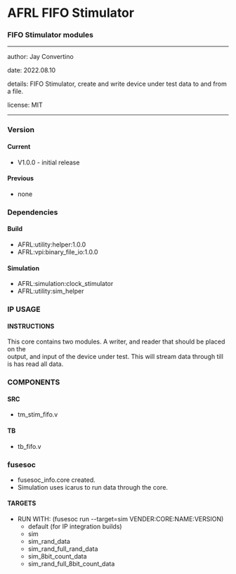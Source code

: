 # AFRL FIFO Stimulator
### FIFO Stimulator modules
---

   author: Jay Convertino   
   
   date: 2022.08.10  
   
   details: FIFO Stimulator, create and write device under test data to and from a file.   
   
   license: MIT   
   
---

### Version
#### Current
  - V1.0.0 - initial release

#### Previous
  - none

### Dependencies
#### Build
  - AFRL:utility:helper:1.0.0
  - AFRL:vpi:binary_file_io:1.0.0
  
#### Simulation
  - AFRL:simulation:clock_stimulator
  - AFRL:utility:sim_helper

### IP USAGE
#### INSTRUCTIONS

This core contains two modules. A writer, and reader that should be placed on the  
output, and input of the device under test. This will stream data through till  
is has read all data.

### COMPONENTS
#### SRC

* tm_stim_fifo.v
  
#### TB

* tb_fifo.v
  
### fusesoc

* fusesoc_info.core created.
* Simulation uses icarus to run data through the core.

#### TARGETS

* RUN WITH: (fusesoc run --target=sim VENDER:CORE:NAME:VERSION)
  - default (for IP integration builds)
  - sim
  - sim_rand_data
  - sim_rand_full_rand_data
  - sim_8bit_count_data
  - sim_rand_full_8bit_count_data
